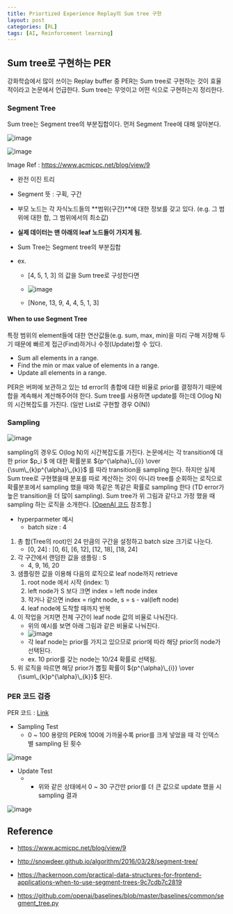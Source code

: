 ```yaml
---
title: Priortized Experience Replay의 Sum tree 구현
layout: post
categories: [RL]
tags: [AI, Reinforcement learning]
---
```

## Sum tree로 구현하는 PER

강화학습에서 많이 쓰이는 Replay buffer 중 PER는 Sum tree로 구현하는 것이 효율적이라고 논문에서 언급한다. Sum tree는 무엇이고 어떤 식으로 구현하는지 정리한다.

### Segment Tree

Sum tree는 Segment tree의 부분집합이다. 먼저 Segment Tree에 대해 알아본다.

![image](https://user-images.githubusercontent.com/17582508/51464350-b0d57080-1da8-11e9-9438-d1c4cd16ce53.png)

![image](https://user-images.githubusercontent.com/17582508/51464373-c054b980-1da8-11e9-9c79-0056e5bcacf5.png)

Image Ref : https://www.acmicpc.net/blog/view/9

- 완전 이진 트리

- Segment  뜻 : 구획, 구간

- 부모 노드는 각 자식노드들의 **범위(구간)**에 대한 정보를 갖고 있다. (e.g. 그 범위에 대한 합, 그 범위에서의 최소값)

- **실제 데이터는 맨 아래의 leaf 노드들이 가지게 됨.**

- Sum Tree는 Segment tree의 부분집합

- ex.

  - [4, 5, 1, 3] 의 값을 Sum tree로 구성한다면

  - ![image](https://user-images.githubusercontent.com/17582508/51532280-0a11d280-1e83-11e9-8c4e-6839e1a6d971.png)

  - [None, 13, 9, 4, 4, 5, 1, 3]



#### When to use Segment Tree

특정 범위의 element들에 대한 연산값들(e.g. sum, max, min)을 미리 구해 저장해 두기 때문에 빠르게 접근(Find)하거나 수정(Update)할 수 있다.

- Sum all elements in a range.
- Find the min or max value of elements in a range.
- Update all elements in a range.

PER은 버퍼에 보관하고 있는 td error의 총합에 대한 비율로 prior를 결정하기 때문에 합을 계속해서 계산해주어야 한다. Sum tree를 사용하면 update를 하는데 O(log N)의 시간복잡도를 가진다. (일반 List로 구현할 경우 O(N))

### Sampling

![image](https://user-images.githubusercontent.com/17582508/51665898-18d1c400-2000-11e9-88d5-c3cf04d459e4.png)

sampling의 경우도 O(log N)의 시간복잡도를 가진다. 논문에서는 각 transition에 대한 prior $p_i $ 에 대한 확률분포 ${p^{\alpha}\_{i}}  \over {\sum\_{k}p^{\alpha}\_{k}}$ 를 따라 transition을 sampling 한다. 하지만 실제 Sum tree로 구현했을때 분포를 따로 계산하는 것이 아니라 tree를 순회하는 로직으로 확률분포에서 sampling 했을 때와 똑같은 똑같은 확률로 sampling 한다 (TD error가 높은 transition을 더 많이 sampling).  Sum tree가 위 그림과 같다고 가정 했을 때 sampling 하는 로직을 소개한다. [[OpenAI 코드](https://github.com/openai/baselines/blob/master/baselines/common/segment_tree.py) 참조함.]

- hyperparmeter 예시
  - batch size : 4

1. 총 합(Tree의 root)인 24 만큼의 구간을 설정하고  batch size 크기로 나눈다.
   - [0, 24] : [0, 6], [6, 12], [12, 18], [18, 24]
2. 각 구간에서 랜덤한 값을 샘플링 : S
   - 4, 9, 16, 20
3. 샘플링한 값을 이용해 다음의 로직으로 leaf node까지 retrieve
   1. root node 에서 시작 (index: 1)
   2. left node가 S 보다 크면 index = left node index
   3. 작거나 같으면 index = right node, s = s - val(left node)
   4. leaf node에 도착할 때까지 반복
4. 이 작업을 거치면 전체 구간이 leaf node 값의 비율로 나눠진다.
   - 위의 예시를 보면 아래 그림과 같은 비율로 나눠진다.
   - ![image](https://user-images.githubusercontent.com/17582508/51676832-26e10e00-201b-11e9-9ebb-17de98e4cef6.png)
   - 각 leaf node는 prior를 가지고 있으므로 prior에 따라 해당 prior의 node가 선택된다.
   - ex. 10 prior를 갖는 node는 10/24 확률로 선택됨.
5. 위 로직을 따르면 해당 prior가 뽑힐 확률이 ${p^{\alpha}\_{i}}  \over {\sum\_{k}p^{\alpha}\_{k}}​$ 된다.



### PER 코드 검증

PER 코드 : [Link](https://github.com/medipixel/reinforcement_learning_examples/blob/master/algorithms/priortized_replay_buffer.py)

- Sampling Test
  - 0 ~ 100 용량의 PER에 100에 가까울수록 prior를 크게 넣었을 때 각 인덱스 별 sampling 된 횟수

![image](https://user-images.githubusercontent.com/17582508/51665406-0905b000-1fff-11e9-8cb4-8b6f37d77f68.png)

- Update Test
  - - 위와 같은 상태에서 0 ~ 30 구간만 prior를 더 큰 값으로 update 했을 시 sampling 결과

![image](https://user-images.githubusercontent.com/17582508/51665461-289cd880-1fff-11e9-9e0e-9df76eb975da.png)

## Reference

- https://www.acmicpc.net/blog/view/9

- http://snowdeer.github.io/algorithm/2016/03/28/segment-tree/

- https://hackernoon.com/practical-data-structures-for-frontend-applications-when-to-use-segment-trees-9c7cdb7c2819

- https://github.com/openai/baselines/blob/master/baselines/common/segment_tree.py
